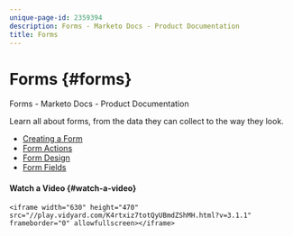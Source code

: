 ```yaml
---
unique-page-id: 2359394
description: Forms - Marketo Docs - Product Documentation
title: Forms
---
```


# Forms {#forms}

Forms - Marketo Docs - Product Documentation

Learn all about forms, from the data they can collect to the way they look.

* [Creating a Form](forms/creating-a-form.md)
* [Form Actions](forms/form-actions.md)
* [Form Design](forms/form-design.md)
* [Form Fields](forms/form-fields.md)

#### Watch a Video {#watch-a-video}

`<iframe width="630" height="470" src="//play.vidyard.com/K4rtxiz7totQyUBmdZShMH.html?v=3.1.1" frameborder="0" allowfullscreen></iframe>`  